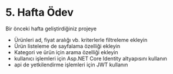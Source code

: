 # 5. Hafta Ödev
Bir önceki hafta geliştirdiğiniz projeye
- Ürünleri ad, fiyat aralığı vb. kriterlerle filtreleme ekleyin
- Ürün listeleme de sayfalama özelliği ekleyin
- Kategori ve ürün için arama özelliği ekleyin
- kullanıcı işlemleri için Asp.NET Core Identity altyapısını kullanın
- api de yetkilendirme işlemleri için JWT kullanın


